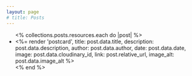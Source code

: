 ```yaml
---
layout: page
# title: Posts
---
```


<ul>
  <% collections.posts.resources.each do |post| %>
    <li>
      <%= render 'postcard', title: post.data.title, 
                              description: post.data.description, 
                              author: post.data.author, 
                              date: post.data.date, 
                              image: post.data.cloudinary_id, 
                              link: post.relative_url, 
                              image_alt: post.data.image_alt %>
    </li>
  <% end %>
</ul>

<!-- If you have a lot of posts, you may want to consider adding [pagination](https://www.bridgetownrb.com/docs/content/pagination)! -->
